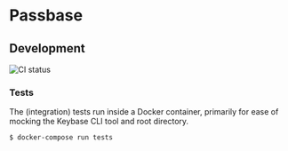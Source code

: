Passbase
========

Development
-----------
![CI status](https://travis-ci.com/OJFord/passbase.svg?token=SxsettpUmvjPeVFxsTig)

### Tests

The (integration) tests run inside a Docker container, primarily for ease of mocking the Keybase CLI tool and root directory.

``` {.sh}
$ docker-compose run tests
```
